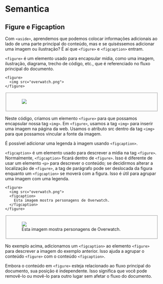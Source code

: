 # Semantica

## Figure e Figcaption

Com `<aside>`, aprendemos que podemos colocar informações adicionais ao lado de uma parte principal do conteúdo, mas e se quiséssemos adicionar uma imagem ou ilustração? É aí que `<figure>` e `<figcaption>` entram.

`<figure>` é um elemento usado para encapsular mídia, como uma imagem, ilustração, diagrama, trecho de código, etc., que é referenciado no fluxo principal do documento.

```
<figure>
  <img src="overwatch.png">
</figure>
```

<fieldset>
  <figure>
    <img src="./overwatch.png">
  </figure>
</fieldset>

Neste código, criamos um elemento `<figure>` para que possamos encapsular nossa tag `<img>`. Em `<figure>`, usamos a tag `<img>` para inserir uma imagem na página da web. Usamos o atributo src dentro da tag `<img>` para que possamos vincular a fonte da imagem.

É possível adicionar uma legenda à imagem usando `<figcaption>`.

`<figcaption>` é um elemento usado para descrever a mídia na tag `<figure>`. Normalmente, `<figcaption>` ficará dentro de `<figure>`. Isso é diferente de usar um elemento `<p>` para descrever o conteúdo; se decidirmos alterar a localização de `<figure>`, a tag de parágrafo pode ser deslocada da figura enquanto um `<figcaption>` se moverá com a figura. Isso é útil para agrupar uma imagem com uma legenda.

```
<figure>
  <img src="overwatch.png">
  <figcaption>
    Esta imagem mostra personagens de Overwatch.
  </figcaption>
</figure>
```

<fieldset>
  <figure>
  <img src="./overwatch.png">
  <figcaption>
    Esta imagem mostra personagens de Overwatch.
  </figcaption>
  </figure>
</fieldset>

No exemplo acima, adicionamos um `<figcaption>` ao elemento `<figure>` para descrever a imagem do exemplo anterior. Isso ajuda a agrupar o conteúdo `<figure>` com o conteúdo `<figcaption>`.

Embora o conteúdo em `<figure>` esteja relacionado ao fluxo principal do documento, sua posição é independente. Isso significa que você pode removê-lo ou movê-lo para outro lugar sem afetar o fluxo do documento.
